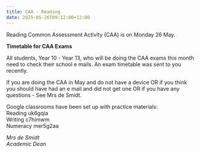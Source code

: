 ```yaml
---
title: CAA - Reading
date: 2025-05-26T09:12:00+12:00
---
```

Reading Common Assessment Activity (CAA) is on Monday 26 May.  

**Timetable for CAA Exams**

All students, Year 10 - Year 13, who will be doing the CAA exams this month need to check their school e mails. An exam timetable was sent to you recently.

If you are doing the CAA in May and do not have a device OR if you think you should have had an e mail and did not get one OR if you have any questions - See Mrs de Smidt.

Google classrooms have been set up with practice materials:  
Reading uk6gqia  
Writing c7himwm  
Numeracy mer5g2aa

*Mrs de Smidt  
Academic Dean*
